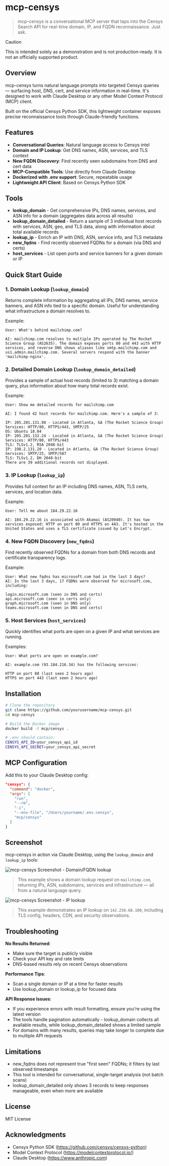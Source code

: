 # mcp-censys

> mcp-censys is a conversational MCP server that taps into the Censys Search API for real-time domain, IP, and FQDN reconnaissance. Just ask.

> [!CAUTION]
> This is intended solely as a demonstration and is not production-ready. It is not an officially supported product.

## Overview

mcp-censys turns natural language prompts into targeted Censys queries — surfacing host, DNS, cert, and service information in real-time. It's designed to work with Claude Desktop or any other Model Context Protocol (MCP) client.

Built on the official Censys Python SDK, this lightweight container exposes precise reconnaissance tools through Claude-friendly functions.

## Features

- **Conversational Queries**: Natural language access to Censys intel
- **Domain and IP Lookup**: Get DNS names, ASN, services, and TLS context
- **New FQDN Discovery**: Find recently seen subdomains from DNS and cert data
- **MCP-Compatible Tools**: Use directly from Claude Desktop
- **Dockerized with .env support**: Secure, repeatable usage
- **Lightweight API Client**: Based on Censys Python SDK

## Tools

- **lookup_domain** - Get comprehensive IPs, DNS names, services, and ASN info for a domain (aggregates data across all results)
- **lookup_domain_detailed** - Return a sample of 3 individual host records with services, ASN, geo, and TLS data, along with information about total available records
- **lookup_ip** - Enrich an IP with DNS, ASN, service info, and TLS metadata
- **new_fqdns** - Find recently observed FQDNs for a domain (via DNS and certs)
- **host_services** - List open ports and service banners for a given domain or IP

## Quick Start Guide

### 1. Domain Lookup (`lookup_domain`)

Returns complete information by aggregating all IPs, DNS names, service banners, and ASN info tied to a specific domain. Useful for understanding what infrastructure a domain resolves to.

Example:

```
User: What's behind mailchimp.com?

AI: mailchimp.com resolves to multiple IPs operated by The Rocket Science Group (AS2635). The domain exposes ports 80 and 443 with HTTP services, and reverse DNS shows aliases like smtp.mailchimp.com and us1.admin.mailchimp.com. Several servers respond with the banner 'mailchimp-nginx'.
```

### 2. Detailed Domain Lookup (`lookup_domain_detailed`)

Provides a sample of actual host records (limited to 3) matching a domain query, plus information about how many total records exist.

Example:

```
User: Show me detailed records for mailchimp.com

AI: I found 42 host records for mailchimp.com. Here's a sample of 3:

IP: 205.201.131.98 - Located in Atlanta, GA (The Rocket Science Group)
Services: HTTP/80, HTTPS/443, SMTP/25
OS: Ubuntu 18.04
IP: 205.201.132.24 - Located in Atlanta, GA (The Rocket Science Group)
Services: HTTP/80, HTTPS/443
TLS: TLSv1.2, RSA 2048-bit
IP: 198.2.131.20 - Located in Atlanta, GA (The Rocket Science Group)
Services: SMTP/25, SMTP/587
TLS: TLSv1.2, DH 2048-bit
There are 39 additional records not displayed.
```

### 3. IP Lookup (`lookup_ip`)

Provides full context for an IP including DNS names, ASN, TLS certs, services, and location data.

Example:

```
User: Tell me about 184.29.22.16

AI: 184.29.22.16 is associated with Akamai (AS20940). It has two services exposed: HTTP on port 80 and HTTPS on 443. It's hosted in the United States and uses a TLS certificate issued by Let's Encrypt.
```

### 4. New FQDN Discovery (`new_fqdns`)

Find recently observed FQDNs for a domain from both DNS records and certificate transparency logs.

Example:

```
User: What new fqdns has microsoft.com had in the last 3 days?
AI: In the last 3 days, 17 FQDNs were observed for microsoft.com, including:

login.microsoft.com (seen in DNS and certs)
api.microsoft.com (seen in certs only)
graph.microsoft.com (seen in DNS only)
teams.microsoft.com (seen in DNS and certs)
```

### 5. Host Services (`host_services`)

Quickly identifies what ports are open on a given IP and what services are running.

Examples:

```
User: What ports are open on example.com?

AI: example.com (93.184.216.34) has the following services:

HTTP on port 80 (last seen 2 hours ago)
HTTPS on port 443 (last seen 2 hours ago)
```

## Installation

```bash
# Clone the repository
git clone https://github.com/yourusername/mcp-censys.git
cd mcp-censys

# Build the Docker image
docker build -t mcp/censys .

# .env should contain:
CENSYS_API_ID=your_censys_api_id
CENSYS_API_SECRET=your_censys_api_secret
```

## MCP Configuration

Add this to your Claude Desktop config:

```json
"censys": {
  "command": "docker",
  "args": [
    "run",
    "--rm",
    "-i",
    "--env-file", "/Users/yourname/.env.censys",
    "mcp/censys"
  ]
}
```
## Screenshot

mcp-censys in action via Claude Desktop, using the `lookup_domain` and `lookup_ip` tools:

![mcp-censys Screenshot - Domain/FQDN lookup](docs/mcp-censys-screenshot-01.png)

> This example shows a domain lookup request on `mailchimp.com`, returning IPs, ASN, subdomains, services and infrastructure — all from a natural language query.

![mcp-censys Screenshot - IP lookup](docs/mcp-censys-screenshot-02.png)

> This example demonstrates an IP lookup on `142.250.68.100`, including TLS config, headers, CDN, and security observations.

## Troubleshooting
**No Results Returned**:

- Make sure the target is publicly visible
- Check your API key and rate limits
- DNS-based results rely on recent Censys observations

**Performance Tips**:

- Scan a single domain or IP at a time for faster results
- Use lookup_domain or lookup_ip for focused data

**API Response Issues**:

- If you experience errors with result formatting, ensure you're using the latest version
- The tools handle pagination automatically - lookup_domain collects all available results, while lookup_domain_detailed shows a limited sample
- For domains with many results, queries may take longer to complete due to multiple API requests

## Limitations

- new_fqdns does not represent true "first seen" FQDNs; it filters by last observed timestamps
- This tool is intended for conversational, single-target analysis (not batch scans)
- lookup_domain_detailed only shows 3 records to keep responses manageable, even when more are available

## License

MIT License

## Acknowledgments

- Censys Python SDK (https://github.com/censys/censys-python)
- Model Context Protocol (https://modelcontextprotocol.io/)
- Claude Desktop (https://www.anthropic.com)